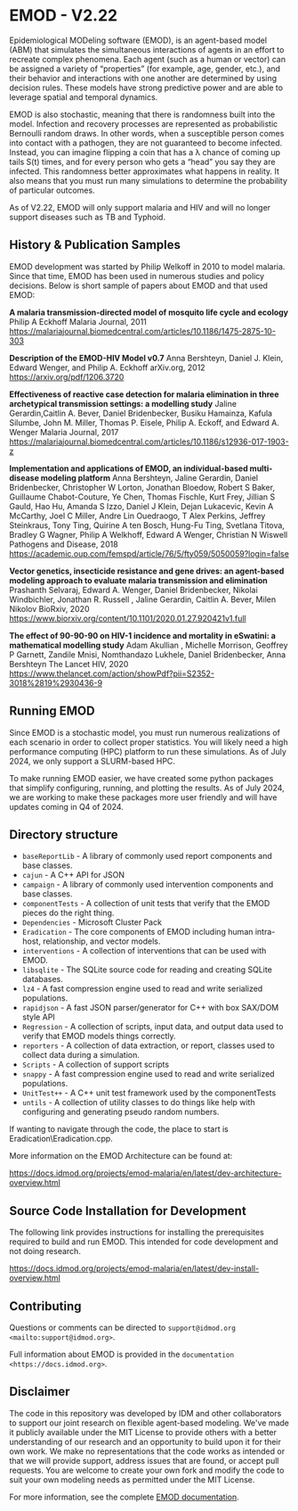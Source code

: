 EMOD - V2.22
============
Epidemiological MODeling software (EMOD), is an agent-based model (ABM) that simulates the simultaneous interactions of agents in an effort to recreate complex phenomena. Each agent (such as a human or vector) can be assigned a variety of “properties” (for example, age, gender, etc.), and their behavior and interactions with one another are determined by using decision rules. These models have strong predictive power and are able to leverage spatial and temporal dynamics.

EMOD is also stochastic, meaning that there is randomness built into the model. Infection and recovery processes are represented as probabilistic Bernoulli random draws. In other words, when a susceptible person comes into contact with a pathogen, they are not guaranteed to become infected. Instead, you can imagine flipping a coin that has a λ chance of coming up tails S(t) times, and for every person who gets a “head” you say they are infected. This randomness better approximates what happens in reality. It also means that you must run many simulations to determine the probability of particular outcomes.

As of V2.22, EMOD will only support malaria and HIV and will no longer support diseases such as TB and Typhoid.

History & Publication Samples
-----------------------------
EMOD development was started by Philip Welkoff in 2010 to model malaria.  Since that time, EMOD has been used in numerous studies and policy decisions.  Below is short sample of papers about EMOD and that used EMOD:

**A malaria transmission-directed model of mosquito life cycle and ecology**
Philip A Eckhoff
Malaria Journal, 2011
https://malariajournal.biomedcentral.com/articles/10.1186/1475-2875-10-303

**Description of the EMOD-HIV Model v0.7**
Anna Bershteyn, Daniel J. Klein, Edward Wenger, and Philip A. Eckhoff
arXiv.org, 2012
https://arxiv.org/pdf/1206.3720

**Effectiveness of reactive case detection for malaria elimination in three archetypical transmission settings: a modelling study**
Jaline Gerardin,Caitlin A. Bever, Daniel Bridenbecker, Busiku Hamainza, Kafula Silumbe, John M. Miller, Thomas P. Eisele, Philip A. Eckoff, and Edward A. Wenger
Malaria Journal, 2017
https://malariajournal.biomedcentral.com/articles/10.1186/s12936-017-1903-z

**Implementation and applications of EMOD, an individual-based multi-disease modeling platform**
Anna Bershteyn, Jaline Gerardin, Daniel Bridenbecker, Christopher W Lorton, Jonathan Bloedow, Robert S Baker, Guillaume Chabot-Couture, Ye Chen, Thomas Fischle, Kurt Frey, Jillian S Gauld, Hao Hu, Amanda S Izzo, Daniel J Klein, Dejan Lukacevic, Kevin A McCarthy, Joel C Miller, Andre Lin Ouedraogo, T Alex Perkins, Jeffrey Steinkraus, Tony Ting, Quirine A ten Bosch, Hung-Fu Ting, Svetlana Titova, Bradley G Wagner, Philip A Welkhoff, Edward A Wenger, Christian N Wiswell
Pathogens and Disease, 2018
https://academic.oup.com/femspd/article/76/5/fty059/5050059?login=false

**Vector genetics, insecticide resistance and gene drives: an agent-based modeling approach to evaluate malaria transmission and elimination**
Prashanth Selvaraj, Edward A. Wenger, Daniel Bridenbecker, Nikolai Windbichler, Jonathan R. Russell , Jaline Gerardin, Caitlin A. Bever, Milen Nikolov
BioRxiv, 2020
https://www.biorxiv.org/content/10.1101/2020.01.27.920421v1.full

**The effect of 90-90-90 on HIV-1 incidence and mortality in eSwatini: a mathematical modelling study**
Adam Akullian , Michelle Morrison, Geoffrey P Garnett, Zandile Mnisi, Nomthandazo Lukhele, Daniel Bridenbecker, Anna Bershteyn
The Lancet HIV, 2020
https://www.thelancet.com/action/showPdf?pii=S2352-3018%2819%2930436-9

Running EMOD
------------
Since EMOD is a stochastic model, you must run numerous realizations of each scenario in order to collect proper statistics.  You will likely need a high performance computing (HPC) platform to run these simulations.  As of July 2024, we only support a SLURM-based HPC.

To make running EMOD easier, we have created some python packages that simplify configuring, running, and plotting the results.  As of July 2024, we are working to make these packages more user friendly and will have updates coming in Q4 of 2024.

Directory structure
-------------------

- `baseReportLib` - A library of commonly used report components and base classes.
- `cajun` - A C++ API for JSON
- `campaign` - A library of commonly used intervention components and base classes.
- `componentTests` - A collection of unit tests that verify that the EMOD pieces do the right thing.
- `Dependencies` - Microsoft Cluster Pack
- `Eradication` - The core components of EMOD including human intra-host, relationship, and vector models.
- `interventions` - A collection of interventions that can be used with EMOD.
- `libsqlite` - The SQLite source code for reading and creating SQLite databases.
- `lz4` - A fast compression engine used to read and write serialized populations.
- `rapidjson` - A fast JSON parser/generator for C++ with box SAX/DOM style API
- `Regression` - A collection of scripts, input data, and output data used to verify that EMOD models things correctly.
- `reporters` - A collection of data extraction, or report, classes used to collect data during a simulation.
- `Scripts` - A collection of support scripts
- `snappy` - A fast compression engine used to read and write serialized populations. 
- `UnitTest++` - A C++ unit test framework used by the componentTests
- `untils` - A collection of utility classes to do things like help with configuring and generating pseudo random numbers.

If wanting to navigate through the code, the place to start is Eradication\Eradication.cpp.

More information on the EMOD Architecture can be found at:

https://docs.idmod.org/projects/emod-malaria/en/latest/dev-architecture-overview.html


Source Code Installation for Development
----------------------------------------
The following link provides instructions for installing the prerequisites required to build and run EMOD.  This intended for code development and not doing research.

https://docs.idmod.org/projects/emod-malaria/en/latest/dev-install-overview.html


Contributing
------------
Questions or comments can be directed to `support@idmod.org <mailto:support@idmod.org>`.

Full information about EMOD is provided in the `documentation <https://docs.idmod.org>`.


Disclaimer
----------
The code in this repository was developed by IDM and other collaborators to support our joint research on flexible agent-based modeling.
 We've made it publicly available under the MIT License to provide others with a better understanding of our research and an opportunity to build upon it for 
 their own work. We make no representations that the code works as intended or that we will provide support, address issues that are found, or accept pull requests.
 You are welcome to create your own fork and modify the code to suit your own modeling needs as permitted under the MIT License.


For more information, see the complete [EMOD documentation](https://docs.idmod.org/models.html#emod).